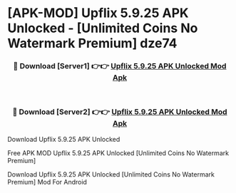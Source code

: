 # [APK-MOD] Upflix 5.9.25 APK Unlocked - [Unlimited Coins No Watermark Premium] dze74



<div align="center">
<h3>🔴 Download [Server1] 👉👉 <a href="https://momento.my/?title=Upflix_5.9.25_APK_Unlocked">Upflix 5.9.25 APK Unlocked Mod Apk</a></h3><br>

<h3>🔴 Download [Server2] 👉👉 <a href="https://momento.my/?title=Upflix_5.9.25_APK_Unlocked">Upflix 5.9.25 APK Unlocked Mod Apk</a></h3>
</div>



Download Upflix 5.9.25 APK Unlocked 

Free APK MOD Upflix 5.9.25 APK Unlocked [Unlimited Coins No Watermark Premium]

Download Upflix 5.9.25 APK Unlocked [Unlimited Coins No Watermark Premium] Mod For Android
